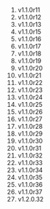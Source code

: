 1. v1.1.0r11
1. v1.1.0r12
1. v1.1.0r13
1. v1.1.0r15
1. v1.1.0r16
1. v1.1.0r17
1. v1.1.0r18
1. v1.1.0r19
1. v1.1.0r20
1. v1.1.0r21
1. v1.1.0r22
1. v1.1.0r23
1. v1.1.0r24
1. v1.1.0r25
1. v1.1.0r26
1. v1.1.0r27
1. v1.1.0r28
1. v1.1.0r29
1. v1.1.0r30
1. v1.1.0r31
1. v1.1.0r32
1. v1.1.0r33
1. v1.1.0r34
1. v1.1.0r35
1. v1.1.0r36
1. v1.1.0r37
1. v1.2.0.32
